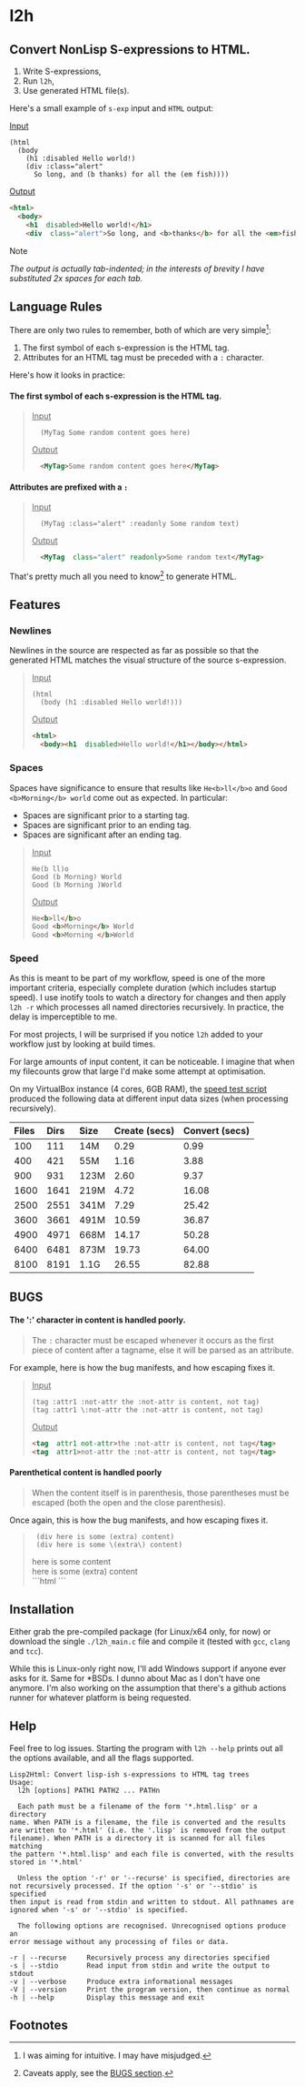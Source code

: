 # l2h

## Convert **Non**Lisp S-expressions to HTML.

1. Write S-expressions,
2. Run `l2h`,
3. Use generated HTML file(s).

Here's a small example of `s-exp` input and `HTML` output:

<ins>Input</ins>
```elisp
(html
  (body
    (h1 :disabled Hello world!)
    (div :class="alert"
      So long, and (b thanks) for all the (em fish))))
```

<ins>Output</ins>
```html
<html>
  <body>
    <h1  disabled>Hello world!</h1>
    <div  class="alert">So long, and <b>thanks</b> for all the <em>fish</em></div></body></html>
```
</div>

> [!NOTE]
> *The output is actually tab-indented; in the interests of brevity I
> have substituted 2x spaces for each tab.*

## Language Rules
There are only two rules to remember, both of which are very simple[^1]:

1. The first symbol of each s-expression is the HTML tag.
2. Attributes for an HTML tag must be preceded with a `:` character.

Here's how it looks in practice:

#### The first symbol of each s-expression is the HTML tag.

> <ins>Input</ins>
> ```elisp
>   (MyTag Some random content goes here)
> ```
> <ins>Output</ins>
> ```html
>   <MyTag>Some random content goes here</MyTag>
> ```

#### Attributes are prefixed with a `:`

> <ins>Input</ins>
> ```elisp
>   (MyTag :class="alert" :readonly Some random text)
> ```
> <ins>Output</ins>
> ```html
>   <MyTag  class="alert" readonly>Some random text</MyTag>
> ```

That's pretty much all you need to know[^2] to generate HTML.

## Features
### Newlines
Newlines in the source are respected as far as possible so that the
generated HTML matches the visual structure of the source s-expression.

> <ins>Input</ins>
> ```elisp
> (html
>   (body (h1 :disabled Hello world!)))
> ```
>
> <ins>Output</ins>
> ```html
> <html>
>   <body><h1  disabled>Hello world!</h1></body></html>
> ```

### Spaces
Spaces have significance to ensure that results like `He<b>ll</b>o` and
`Good <b>Morning</b> world` come out as expected. In particular:
- Spaces are significant prior to a starting tag.
- Spaces are significant prior to an ending tag.
- Spaces are significant after an ending tag.

> <ins>Input</ins>
> ```
> He(b ll)o
> Good (b Morning) World
> Good (b Morning )World
> ```
> <ins>Output</ins>
> ```html
> He<b>ll</b>o
> Good <b>Morning</b> World
> Good <b>Morning </b>World
> ```

### Speed
As this is meant to be part of my workflow, speed is one of the more important
criteria, especially complete duration (which includes startup speed). I use
inotify tools to watch a directory for changes and then apply `l2h -r` which
processes all named directories recursively.
In practice, the delay is imperceptible to me.

For most projects, I will be surprised if you notice `l2h` added to your
workflow just by looking at build times.

For large amounts of input content, it can be noticeable. I imagine that when
my filecounts grow that large I'd make some attempt at optimisation.

On my VirtualBox instance (4 cores, 6GB RAM), the [speed test
script](./speed-test.sh) produced the following data at different input data
sizes (when processing recursively).

| Files|Dirs|Size|Create (secs)|Convert (secs)|
| :--- | :--- | :--- | :--- | :---|
| 100|111|14M|0.29|0.99|
| 400|421|55M|1.16|3.88|
| 900|931|123M|2.60|9.37|
| 1600|1641|219M|4.72|16.08|
| 2500|2551|341M|7.29|25.42|
| 3600|3661|491M|10.59|36.87|
| 4900|4971|668M|14.17|50.28|
| 6400|6481|873M|19.73|64.00|
| 8100|8191|1.1G|26.55|82.88|


## BUGS

#### The ':' character in content is handled poorly.

> The `:` character must be escaped whenever it occurs as the first piece of
> content after a tagname, else it will be parsed as an attribute.
>

For example, here is how the bug manifests, and how escaping fixes it.

> <ins>Input</ins>
> ```
> (tag :attr1 :not-attr the :not-attr is content, not tag)
> (tag :attr1 \:not-attr the :not-attr is content, not tag)
> ```
> <ins>Output</ins>
> ```html
> <tag  attr1 not-attr>the :not-attr is content, not tag</tag>
> <tag  attr1>not-attr the :not-attr is content, not tag</tag>
> ```

#### Parenthetical content is handled poorly

> When the content itself is in parenthesis, those parentheses must be escaped
> (both the open and the close parenthesis).

Once again, this is how the bug manifests, and how escaping fixes it.

> ```elisp
>  (div here is some (extra) content)
>  (div here is some \(extra\) content)
> ```
>  <div>here is some <extra></extra> content</div>
>  <div>here is some (extra) content</div>
> ```html
> ```


## Installation
Either grab the pre-compiled package (for Linux/x64 only, for now) or download
the single `./l2h_main.c` file and  compile it (tested with `gcc`, `clang` and
`tcc`).

While this is Linux-only right now, I'll add Windows support if anyone ever
asks for it. Same for *BSDs. I dunno about Mac as I don't have one anymore.
I'm also working on the assumption that there's a github actions runner for
whatever platform is being requested.

## Help
Feel free to log issues. Starting the program with `l2h --help` prints out all
the options available, and all the flags supported.

```
Lisp2Html: Convert lisp-ish s-expressions to HTML tag trees
Usage:
  l2h [options] PATH1 PATH2 ... PATHn

  Each path must be a filename of the form '*.html.lisp' or a directory
name. When PATH is a filename, the file is converted and the results
are written to '*.html' (i.e. the '.lisp' is removed from the output
filename). When PATH is a directory it is scanned for all files matching
the pattern '*.html.lisp' and each file is converted, with the results
stored in '*.html'

  Unless the option '-r' or '--recurse' is specified, directories are
not recursively processed. If the option '-s' or '--stdio' is specified
then input is read from stdin and written to stdout. All pathnames are
ignored when '-s' or '--stdio' is specified.

  The following options are recognised. Unrecognised options produce an
error message without any processing of files or data.

-r | --recurse     Recursively process any directories specified
-s | --stdio       Read input from stdin and write the output to stdout
-v | --verbose     Produce extra informational messages
-V | --version     Print the program version, then continue as normal
-h | --help        Display this message and exit

```


## Footnotes
[^1]: I was aiming for intuitive. I may have misjudged.

[^2]: Caveats apply, see the [BUGS section](#BUGS).
